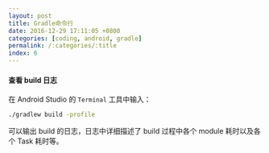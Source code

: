 ```yaml
---
layout: post
title: Gradle命令行
date: 2016-12-29 17:11:05 +0800
categories: [coding, android, gradle]
permalink: /:categories/:title
index: 6
---
```


#### 查看 build 日志

在 Android Studio 的 `Terminal` 工具中输入：

```bash
./gradlew build -profile
```

可以输出 build 的日志，日志中详细描述了 build 过程中各个 module 耗时以及各个 Task 耗时等。
